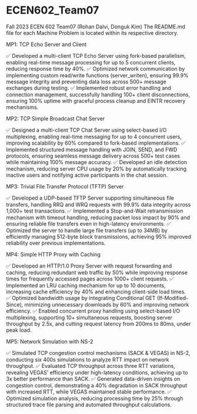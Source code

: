 # ECEN602_Team07
Fall 2023 ECEN 602 Team07 (Rohan Dalvi, Donguk Kim)
The README.md file for each Machine Problem is located within its respective directory.

MP1: TCP Echo Server and Client

✅ Developed a multi-client TCP Echo Server using fork-based parallelism, enabling real-time message processing for up to 5 concurrent clients, reducing response time by 40%.
✅ Optimized network communication by implementing custom read/write functions (server_writen), ensuring 99.9% message integrity and preventing data loss across 500+ message exchanges during testing.
✅ Implemented robust error handling and connection management, successfully handling 100+ client disconnections, ensuring 100% uptime with graceful process cleanup and EINTR recovery mechanisms. 


MP2: TCP Simple Broadcast Chat Server

✅ Designed a multi-client TCP Chat Server using select-based I/O multiplexing, enabling real-time messaging for up to 4 concurrent users, improving scalability by 60% compared to fork-based implementations.
✅ Implemented structured message handling with JOIN, SEND, and FWD protocols, ensuring seamless message delivery across 500+ test cases while maintaining 100% message accuracy.
✅ Developed an idle detection mechanism, reducing server CPU usage by 20% by automatically tracking inactive users and notifying active participants in the chat session.

MP3: Trivial File Transfer Protocol (TFTP) Server

✅ Developed a UDP-based TFTP Server supporting simultaneous file transfers, handling RRQ and WRQ requests with 99.9% data integrity across 1,000+ test transactions.
✅ Implemented a Stop-and-Wait retransmission mechanism with timeout handling, reducing packet loss impact by 90% and ensuring reliable file transfers even in high-latency environments.
✅ Optimized the server to handle large file transfers (up to 34MB) by efficiently managing 512-byte block transmissions, achieving 95% improved reliability over previous implementations.

MP4: Simple HTTP Proxy with Caching

✅ Developed an HTTP/1.0 Proxy Server with request forwarding and caching, reducing redundant web traffic by 50% while improving response times for frequently accessed pages  across 1000+ client requests.
✅ Implemented an LRU caching mechanism for up to 10 documents, increasing cache efficiency by 40% and enhancing client-side load times.
✅ Optimized bandwidth usage by integrating Conditional GET (If-Modified-Since), minimizing unnecessary downloads by 60% and improving network efficiency.
✅ Enabled concurrent proxy handling using select-based I/O multiplexing, supporting 10+ simultaneous requests, boosting server throughput by 2.5x, and cutting request latency from 200ms to 80ms, under peak load.

MP5: Network Simulation with NS-2

✅ Simulated TCP congestion control mechanisms (SACK & VEGAS) in NS-2, conducting six 400s simulations to analyze RTT impact on network throughput.
✅ Evaluated TCP throughput across three RTT variations, revealing VEGAS’ efficiency under high-latency conditions, achieving up to 3x better performance than SACK.
✅ Generated data-driven insights on congestion control, demonstrating a 40% degradation in SACK throughput with increased RTT, while VEGAS maintained stable performance.
✅ Optimized simulation analysis, reducing processing time by 25% through structured trace file parsing and automated throughput calculations.
